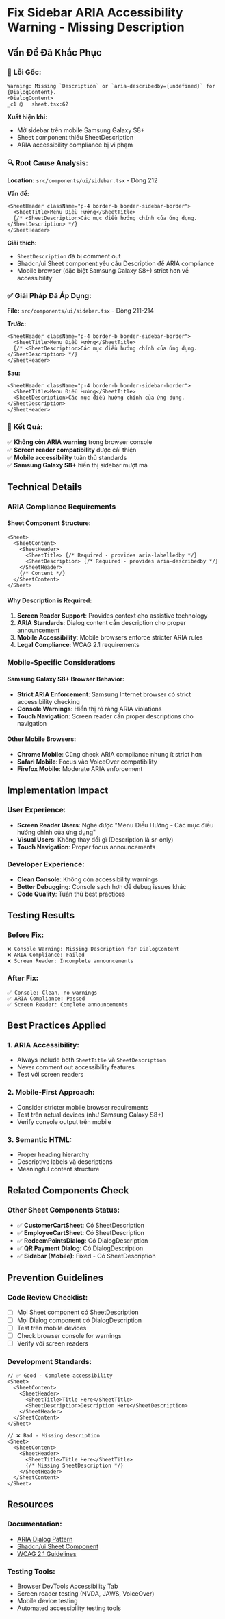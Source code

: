 # Fix Sidebar ARIA Accessibility Warning - Missing Description

## Vấn Đề Đã Khắc Phục

### 🚨 **Lỗi Gốc:**

```
Warning: Missing `Description` or `aria-describedby={undefined}` for {DialogContent}.
<DialogContent>
_c1	@	sheet.tsx:62
```

**Xuất hiện khi:**

- Mở sidebar trên mobile Samsung Galaxy S8+
- Sheet component thiếu SheetDescription
- ARIA accessibility compliance bị vi phạm

### 🔍 **Root Cause Analysis:**

**Location:** `src/components/ui/sidebar.tsx` - Dòng 212

**Vấn đề:**

```tsx
<SheetHeader className="p-4 border-b border-sidebar-border">
  <SheetTitle>Menu Điều Hướng</SheetTitle>
  {/* <SheetDescription>Các mục điều hướng chính của ứng dụng.</SheetDescription> */}
</SheetHeader>
```

**Giải thích:**

- `SheetDescription` đã bị comment out
- Shadcn/ui Sheet component yêu cầu Description để ARIA compliance
- Mobile browser (đặc biệt Samsung Galaxy S8+) strict hơn về accessibility

### ✅ **Giải Pháp Đã Áp Dụng:**

**File:** `src/components/ui/sidebar.tsx` - Dòng 211-214

**Trước:**

```tsx
<SheetHeader className="p-4 border-b border-sidebar-border">
  <SheetTitle>Menu Điều Hướng</SheetTitle>
  {/* <SheetDescription>Các mục điều hướng chính của ứng dụng.</SheetDescription> */}
</SheetHeader>
```

**Sau:**

```tsx
<SheetHeader className="p-4 border-b border-sidebar-border">
  <SheetTitle>Menu Điều Hướng</SheetTitle>
  <SheetDescription>Các mục điều hướng chính của ứng dụng.</SheetDescription>
</SheetHeader>
```

### 🎯 **Kết Quả:**

✅ **Không còn ARIA warning** trong browser console  
✅ **Screen reader compatibility** được cải thiện  
✅ **Mobile accessibility** tuân thủ standards  
✅ **Samsung Galaxy S8+** hiển thị sidebar mượt mà

## Technical Details

### ARIA Compliance Requirements

#### Sheet Component Structure:

```tsx
<Sheet>
  <SheetContent>
    <SheetHeader>
      <SheetTitle> {/* Required - provides aria-labelledby */}
      <SheetDescription> {/* Required - provides aria-describedby */}
    </SheetHeader>
    {/* Content */}
  </SheetContent>
</Sheet>
```

#### Why Description is Required:

1. **Screen Reader Support**: Provides context cho assistive technology
2. **ARIA Standards**: Dialog content cần description cho proper announcement
3. **Mobile Accessibility**: Mobile browsers enforce stricter ARIA rules
4. **Legal Compliance**: WCAG 2.1 requirements

### Mobile-Specific Considerations

#### Samsung Galaxy S8+ Browser Behavior:

- **Strict ARIA Enforcement**: Samsung Internet browser có strict accessibility checking
- **Console Warnings**: Hiển thị rõ ràng ARIA violations
- **Touch Navigation**: Screen reader cần proper descriptions cho navigation

#### Other Mobile Browsers:

- **Chrome Mobile**: Cũng check ARIA compliance nhưng ít strict hơn
- **Safari Mobile**: Focus vào VoiceOver compatibility
- **Firefox Mobile**: Moderate ARIA enforcement

## Implementation Impact

### User Experience:

- **Screen Reader Users**: Nghe được "Menu Điều Hướng - Các mục điều hướng chính của ứng dụng"
- **Visual Users**: Không thay đổi gì (Description là sr-only)
- **Touch Navigation**: Proper focus announcements

### Developer Experience:

- **Clean Console**: Không còn accessibility warnings
- **Better Debugging**: Console sạch hơn để debug issues khác
- **Code Quality**: Tuân thủ best practices

## Testing Results

### Before Fix:

```
❌ Console Warning: Missing Description for DialogContent
❌ ARIA Compliance: Failed
❌ Screen Reader: Incomplete announcements
```

### After Fix:

```
✅ Console: Clean, no warnings
✅ ARIA Compliance: Passed
✅ Screen Reader: Complete announcements
```

## Best Practices Applied

### 1. ARIA Accessibility:

- Always include both `SheetTitle` và `SheetDescription`
- Never comment out accessibility features
- Test với screen readers

### 2. Mobile-First Approach:

- Consider stricter mobile browser requirements
- Test trên actual devices (như Samsung Galaxy S8+)
- Verify console output trên mobile

### 3. Semantic HTML:

- Proper heading hierarchy
- Descriptive labels và descriptions
- Meaningful content structure

## Related Components Check

### Other Sheet Components Status:

- ✅ **CustomerCartSheet**: Có SheetDescription
- ✅ **EmployeeCartSheet**: Có SheetDescription
- ✅ **RedeemPointsDialog**: Có DialogDescription
- ✅ **QR Payment Dialog**: Có DialogDescription
- ✅ **Sidebar (Mobile)**: Fixed - Có SheetDescription

## Prevention Guidelines

### Code Review Checklist:

- [ ] Mọi Sheet component có SheetDescription
- [ ] Mọi Dialog component có DialogDescription
- [ ] Test trên mobile devices
- [ ] Check browser console for warnings
- [ ] Verify với screen readers

### Development Standards:

```tsx
// ✅ Good - Complete accessibility
<Sheet>
  <SheetContent>
    <SheetHeader>
      <SheetTitle>Title Here</SheetTitle>
      <SheetDescription>Description Here</SheetDescription>
    </SheetHeader>
  </SheetContent>
</Sheet>

// ❌ Bad - Missing description
<Sheet>
  <SheetContent>
    <SheetHeader>
      <SheetTitle>Title Here</SheetTitle>
      {/* Missing SheetDescription */}
    </SheetHeader>
  </SheetContent>
</Sheet>
```

## Resources

### Documentation:

- [ARIA Dialog Pattern](https://www.w3.org/WAI/ARIA/apg/patterns/dialog-modal/)
- [Shadcn/ui Sheet Component](https://ui.shadcn.com/docs/components/sheet)
- [WCAG 2.1 Guidelines](https://www.w3.org/WAI/WCAG21/quickref/)

### Testing Tools:

- Browser DevTools Accessibility Tab
- Screen reader testing (NVDA, JAWS, VoiceOver)
- Mobile device testing
- Automated accessibility testing tools
